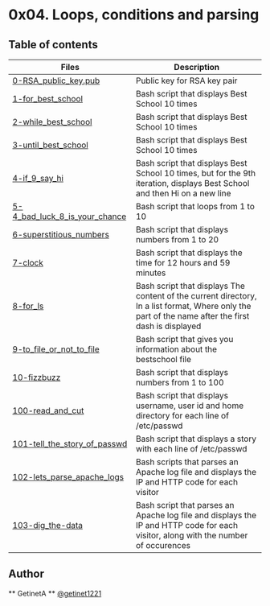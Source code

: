 # 0x04. Loops, conditions and parsing

## Table of contents
Files | Description
----- | -----------
[0-RSA_public_key.pub](./0-RSA_public_key.pub) | Public key for RSA key pair
[1-for_best_school](./1-for_best_school) | Bash script that displays Best School 10 times
[2-while_best_school](./2-while_best_school) | Bash script that displays Best School 10 times
[3-until_best_school](./3-until_best_school) | Bash script that displays Best School 10 times
[4-if_9_say_hi](./4-if_9_say_hi) | Bash script that displays Best School 10 times, but for the 9th iteration, displays Best School and then Hi on a new line
[5-4_bad_luck_8_is_your_chance](./5-4_bad_luck_8_is_your_chance) | Bash script that loops from 1 to 10
[6-superstitious_numbers](./6-superstitious_numbers) | Bash script that displays numbers from 1 to 20
[7-clock](./7-clock) | Bash script that displays the time for 12 hours and 59 minutes
[8-for_ls](./8-for_ls) | Bash script that displays The content of the current directory, In a list format, Where only the part of the name after the first dash is displayed
[9-to_file_or_not_to_file](./9-to_file_or_not_to_file) | Bash script that gives you information about the bestschool file
[10-fizzbuzz](./10-fizzbuzz) | Bash script that displays numbers from 1 to 100
[100-read_and_cut](./100-read_and_cut) | Bash script that displays username, user id and home directory for each line of /etc/passwd
[101-tell_the_story_of_passwd](./101-tell_the_story_of_passwd) | Bash script that displays a story with each line of /etc/passwd
[102-lets_parse_apache_logs](./102-lets_parse_apache_logs) | Bash scripts that parses an Apache log file and displays the IP and HTTP code for each visitor
[103-dig_the-data](./103-dig_the-data) | Bash script that parses an Apache log file and displays the IP and HTTP code for each visitor, along with the number of occurences
## Author
** GetinetA ** [@getinet1221](https://github.com/getinet1221)
